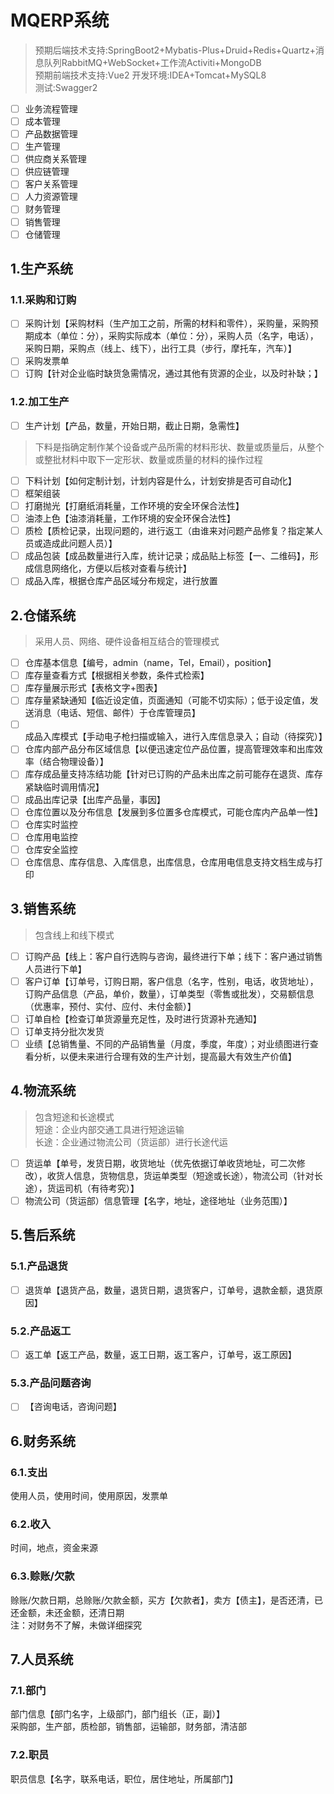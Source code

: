 # MQERP系统
> 预期后端技术支持:SpringBoot2+Mybatis-Plus+Druid+Redis+Quartz+消息队列RabbitMQ+WebSocket+工作流Activiti+MongoDB  
> 预期前端技术支持:Vue2
> 开发环境:IDEA+Tomcat+MySQL8  
> 测试:Swagger2
 - [ ] 业务流程管理
 - [ ] 成本管理
 - [ ] 产品数据管理
 - [ ] 生产管理
 - [ ] 供应商关系管理
 - [ ] 供应链管理
 - [ ] 客户关系管理
 - [ ] 人力资源管理
 - [ ] 财务管理
 - [ ] 销售管理
 - [ ] 仓储管理
## 1.生产系统
### 1.1.采购和订购
 - [ ] 采购计划【采购材料（生产加工之前，所需的材料和零件），采购量，采购预期成本（单位：分），采购实际成本（单位：分），采购人员（名字，电话），采购日期，采购点（线上、线下），出行工具（步行，摩托车，汽车）】
 - [ ] 采购发票单
 - [ ] 订购【针对企业临时缺货急需情况，通过其他有货源的企业，以及时补缺；】
### 1.2.加工生产
 - [ ] 生产计划【产品，数量，开始日期，截止日期，急需性】
> 下料是指确定制作某个设备或产品所需的材料形状、数量或质量后，从整个或整批材料中取下一定形状、数量或质量的材料的操作过程
 - [ ] 下料计划【如何定制计划，计划内容是什么，计划安排是否可自动化】
 - [ ] 框架组装
 - [ ] 打磨抛光【打磨纸消耗量，工作环境的安全环保合法性】
 - [ ] 油漆上色【油漆消耗量，工作环境的安全环保合法性】
 - [ ] 质检【质检记录，出现问题的，进行返工（由谁来对问题产品修复？指定某人员或造成此问题人员）】
 - [ ] 成品包装【成品数量进行入库，统计记录；成品贴上标签【一、二维码】，形成信息网络化，方便以后核对查看与统计】
 - [ ] 成品入库，根据仓库产品区域分布规定，进行放置
## 2.仓储系统
> 采用人员、网络、硬件设备相互结合的管理模式
 - [ ] 仓库基本信息【编号，admin（name，Tel，Email），position】
 - [ ] 库存量查看方式【根据相关参数，条件式检索】
 - [ ] 库存量展示形式【表格文字+图表】
 - [ ] 库存量紧缺通知【临近设定值，页面通知（可能不切实际）；低于设定值，发送消息（电话、短信、邮件）于仓库管理员】
 - [ ] 成品入库模式【手动电子枪扫描或输入，进行入库信息录入；自动（待探究）】
 - [ ] 仓库内部产品分布区域信息【以便迅速定位产品位置，提高管理效率和出库效率（结合物理设备）】
 - [ ] 库存成品量支持冻结功能【针对已订购的产品未出库之前可能存在退货、库存紧缺临时调用情况】
 - [ ] 成品出库记录【出库产品量，事因】
 - [ ] 仓库位置以及分布信息【发展到多位置多仓库模式，可能仓库内产品单一性】
 - [ ] 仓库实时监控
 - [ ] 仓库用电监控
 - [ ] 仓库安全监控
 - [ ] 仓库信息、库存信息、入库信息，出库信息，仓库用电信息支持文档生成与打印
## 3.销售系统
> 包含线上和线下模式
 - [ ] 订购产品【线上：客户自行选购与咨询，最终进行下单；线下：客户通过销售人员进行下单】
 - [ ] 客户订单【订单号，订购日期，客户信息（名字，性别，电话，收货地址），订购产品信息（产品，单价，数量），订单类型（零售或批发），交易额信息（优惠率，预付、实付、应付、未付金额）】
 - [ ] 订单自检【检查订单货源量充足性，及时进行货源补充通知】
 - [ ] 订单支持分批次发货
 - [ ] 业绩【总销售量、不同的产品销售量（月度，季度，年度）；对业绩图进行查看分析，以便未来进行合理有效的生产计划，提高最大有效生产价值】 
## 4.物流系统
> 包含短途和长途模式  
> 短途：企业内部交通工具进行短途运输  
> 长途：企业通过物流公司（货运部）进行长途代运
 - [ ] 货运单【单号，发货日期，收货地址（优先依据订单收货地址，可二次修改），收货人信息，货物信息，货运单类型（短途或长途），物流公司（针对长途），货运司机（有待考究）】
 - [ ] 物流公司（货运部）信息管理【名字，地址，途径地址（业务范围）】
## 5.售后系统
### 5.1.产品退货
 - [ ] 退货单【退货产品，数量，退货日期，退货客户，订单号，退款金额，退货原因】
### 5.2.产品返工
 - [ ] 返工单【返工产品，数量，返工日期，返工客户，订单号，返工原因】
### 5.3.产品问题咨询
 - [ ] 【咨询电话，咨询问题】
## 6.财务系统
### 6.1.支出
使用人员，使用时间，使用原因，发票单
### 6.2.收入
时间，地点，资金来源
### 6.3.赊账/欠款
赊账/欠款日期，总赊账/欠款金额，买方【欠款者】，卖方【债主】，是否还清，已还金额，未还金额，还清日期  
注：对财务不了解，未做详细探究
## 7.人员系统
### 7.1.部门
部门信息【部门名字，上级部门，部门组长（正，副）】  
采购部，生产部，质检部，销售部，运输部，财务部，清洁部
### 7.2.职员
职员信息【名字，联系电话，职位，居住地址，所属部门】